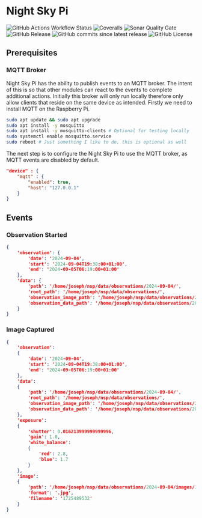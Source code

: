 # Night Sky Pi

![GitHub Actions Workflow Status](https://img.shields.io/github/actions/workflow/status/joe-mccarthy/night-sky-pi/build-test.yml?cacheSeconds=1)
![Coveralls](https://img.shields.io/coverallsCoverage/github/joe-mccarthy/night-sky-pi?cacheSeconds=1)
![Sonar Quality Gate](https://img.shields.io/sonar/quality_gate/joe-mccarthy_night-sky-pi?server=https%3A%2F%2Fsonarcloud.io&cacheSeconds=1)
![GitHub Release](https://img.shields.io/github/v/release/joe-mccarthy/night-sky-pi?sort=semver&cacheSeconds=1)
![GitHub commits since latest release](https://img.shields.io/github/commits-since/joe-mccarthy/night-sky-pi/latest?cacheSeconds=1)
![GitHub License](https://img.shields.io/github/license/joe-mccarthy/night-sky-pi?cacheSeconds=1)

## Prerequisites

### MQTT Broker

Night Sky Pi has the ability to publish events to an MQTT broker. The intent of this is so that other modules can react to the events to complete additional actions. Initially this broker will only run locally therefore only allow clients that reside on the same device as intended. Firstly we need to install MQTT on the Raspberry Pi.

```bash
sudo apt update && sudo apt upgrade
sudo apt install -y mosquitto
sudo apt install -y mosquitto-clients # Optional for testing locally
sudo systemctl enable mosquitto.service
sudo reboot # Just something I like to do, this is optional as well
```

The next step is to configure the Night Sky Pi to use the MQTT broker, as MQTT events are disabled by default.

```json
"device" : {
    "mqtt" : {
        "enabled": true,
        "host": "127.0.0.1"
    }
}
```

## Events

### Observation Started

```json
{
    'observation': {
        'date': '2024-09-04', 
        'start': '2024-09-04T19:38:00+01:00', 
        'end': '2024-09-05T06:19:00+01:00'
    },
    'data': {
        'path': '/home/joseph/nsp/data/observations/2024-09-04/', 
        'root_path': '/home/joseph/nsp/data/observations/', 
        'observation_image_path': '/home/joseph/nsp/data/observations/2024-09-04/images/', 
        'observation_data_path': '/home/joseph/nsp/data/observations/2024-09-04/data/'
    }
}
```

### Image Captured

```json
{
    'observation': 
    {
        'date': '2024-09-04', 
        'start': '2024-09-04T19:38:00+01:00', 
        'end': '2024-09-05T06:19:00+01:00'
    }, 
    'data': 
    {
        'path': '/home/joseph/nsp/data/observations/2024-09-04/', 
        'root_path': '/home/joseph/nsp/data/observations/', 
        'observation_image_path': '/home/joseph/nsp/data/observations/2024-09-04/images/', 
        'observation_data_path': '/home/joseph/nsp/data/observations/2024-09-04/data/'
    }, 
    'exposure': 
    {
        'shutter': 0.016213999999999996, 
        'gain': 1.0, 
        'white_balance': 
        {
            'red': 2.8, 
            'blue': 1.7
        }
    }, 
    'image': 
    {
        'path': '/home/joseph/nsp/data/observations/2024-09-04/images/1725489532.jpg', 
        'format': '.jpg', 
        'filename': '1725489532'
    }
}
```
